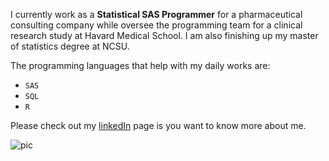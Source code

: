I currently work as a **Statistical SAS Programmer** for a pharmaceutical consulting company while oversee the programming team for a clinical research study at Havard Medical School.
I am also finishing up my master of statistics degree at NCSU.

The programming languages that help with my daily works are:
*  `SAS`
*  `SQL`
*  `R`
  
Please check out my [linkedIn](https://www.linkedin.com/in/vivi-feathers/) page is you want to know more about me.

![pic](https://github.com/ViviFeathers/ViviFeathers.github.io/assets/99553537/cb6ac26a-03f8-4397-b5d9-3af02ba7f0c7)
